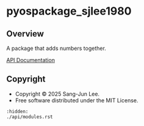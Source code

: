 # pyospackage_sjlee1980

## Overview

A package that adds numbers together.

[API Documentation](./api/modules.rst)

## Copyright

- Copyright © 2025 Sang-Jun Lee.
- Free software distributed under the MIT License.

```{toctree}
:hidden:
./api/modules.rst
```
